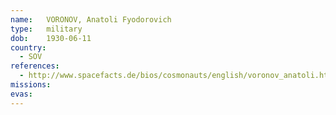 ```yaml
---
name:	VORONOV, Anatoli Fyodorovich 
type:	military
dob:	1930-06-11
country:
  - SOV
references:
  - http://www.spacefacts.de/bios/cosmonauts/english/voronov_anatoli.htm
missions:
evas:
---
```

